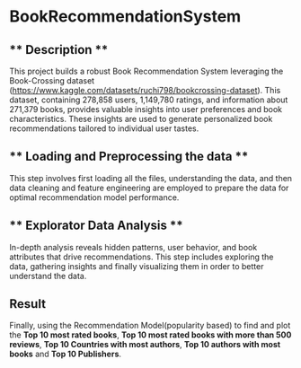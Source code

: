 # BookRecommendationSystem

## ** Description ** 
This project builds a robust Book Recommendation System leveraging the Book-Crossing dataset (https://www.kaggle.com/datasets/ruchi798/bookcrossing-dataset). This dataset, containing 278,858 users, 1,149,780 ratings, and information about 271,379 books, provides valuable insights into user preferences and book characteristics. These insights are used to generate personalized book recommendations tailored to individual user tastes.

## ** Loading and Preprocessing the data **
This step involves first loading all the files, understanding the data, and then data cleaning and feature engineering are employed to prepare the data for optimal recommendation model performance.

## ** Explorator Data Analysis **
In-depth analysis reveals hidden patterns, user behavior, and book attributes that drive recommendations. This step includes exploring the data, gathering insights and finally visualizing them in order to better understand the data. 

## **Result**
Finally, using the Recommendation Model(popularity based) to find and plot the **Top 10 most rated books**, **Top 10 most rated books with more than 500 reviews**, **Top 10 Countries with most authors**, **Top 10 authors with most books** and **Top 10 Publishers**.
